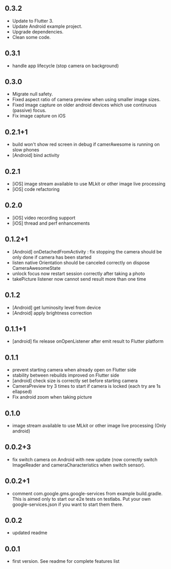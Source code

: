 ## 0.3.2
- Update to Flutter 3.
- Update Android example project.
- Upgrade dependencies.
- Clean some code.
## 0.3.1
- handle app lifecycle (stop camera on background)
## 0.3.0
- Migrate null safety.
- Fixed aspect ratio of camera preview when using smaller image sizes.
- Fixed image capture on older android devices which use continuous (passive) focus.
- Fix image capture on iOS
## 0.2.1+1
- build won't show red screen in debug if camerAwesome is running on slow phones
- [Android] bind activity 
## 0.2.1
- [iOS] image stream available to use MLkit or other image live processing
- [iOS] code refactoring
## 0.2.0
- [iOS] video recording support
- [iOS] thread and perf enhancements
## 0.1.2+1
- [Android] onDetachedFromActivity : fix stopping the camera should be only done if camera has been started
- listen native Orientation should be canceled correctly on dispose CameraAwesomeState
- unlock focus now restart session correctly after taking a photo
- takePicture listener now cannot send result more than one time
## 0.1.2
- [Android] get luminosity level from device
- [Android] apply brightness correction
## 0.1.1+1
- [android] fix release onOpenListener after emit result to Flutter platform
## 0.1.1
- prevent starting camera when already open on Flutter side
- stability between rebuilds improved on Flutter side
- [android] check size is correctly set before starting camera
- CameraPreview try 3 times to start if camera is locked (each try are 1s ellapsed)
- Fix android zoom when taking picture
## 0.1.0
- image stream available to use MLkit or other image live processing (Only android)
## 0.0.2+3
- fix switch camera on Android with new update (now correctly switch ImageReader and cameraCharacteristics when switch sensor).
## 0.0.2+1
- comment com.google.gms.google-services from example build.gradle.
This is aimed only to start our e2e tests on testlabs. Put your own google-services.json if you want to start them there.
## 0.0.2
- updated readme
## 0.0.1
- first version. See readme for complete features list
